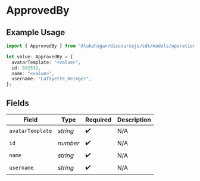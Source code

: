 # ApprovedBy

## Example Usage

```typescript
import { ApprovedBy } from "@lukehagar/discoursejs/sdk/models/operations";

let value: ApprovedBy = {
  avatarTemplate: "<value>",
  id: 692532,
  name: "<value>",
  username: "Lafayette_Reinger",
};
```

## Fields

| Field              | Type               | Required           | Description        |
| ------------------ | ------------------ | ------------------ | ------------------ |
| `avatarTemplate`   | *string*           | :heavy_check_mark: | N/A                |
| `id`               | *number*           | :heavy_check_mark: | N/A                |
| `name`             | *string*           | :heavy_check_mark: | N/A                |
| `username`         | *string*           | :heavy_check_mark: | N/A                |